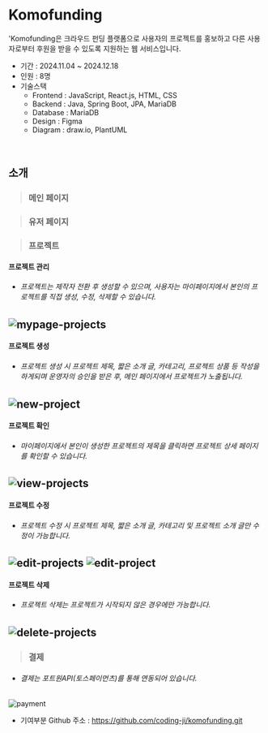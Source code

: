 # Komofunding
'Komofunding은 크라우드 펀딩 플랫폼으로 사용자의 프로젝트를 홍보하고 다른 사용자로부터 후원을 받을 수 있도록 지원하는 웹 서비스입니다. 
* 기간 : 2024.11.04 ~ 2024.12.18
* 인원 : 8명
* 기술스택
  - Frontend : JavaScript, React.js, HTML, CSS
  - Backend : Java, Spring Boot, JPA, MariaDB
  - Database : MariaDB
  - Design : Figma
  - Diagram : draw.io, PlantUML
<br>

## 소개

>### 메인 페이지

>### 유저 페이지

>### 프로젝트
#### 프로젝트 관리
- ###### 프로젝트는 제작자 전환 후 생성할 수 있으며, 사용자는 마이페이지에서 본인의 프로젝트를 직접 생성, 수정, 삭제할 수 있습니다.
![mypage-projects](https://github.com/user-attachments/assets/d7b593e7-163d-4eab-97ec-139711e920b6)
---
#### 프로젝트 생성
- ###### 프로젝트 생성 시 프로젝트 제목, 짧은 소개 글, 카테고리, 프로젝트 상품 등 작성을 하게되며 운영자의 승인을 받은 후, 메인 페이지에서 프로젝트가 노출됩니다.
![new-project](https://github.com/user-attachments/assets/9c668ba9-638f-4e3b-8ab8-672d989e891f)
---
#### 프로젝트 확인
- ###### 마이페이지에서 본인이 생성한 프로젝트의 제목을 클릭하면 프로젝트 상세 페이지를 확인할 수 있습니다.
![view-projects](https://github.com/user-attachments/assets/32ff80ee-97cf-4f20-abfe-c344c6d5fe3f)
---
#### 프로젝트 수정
- ###### 프로젝트 수정 시 프로젝트 제목, 짧은 소개 글, 카테고리 및 프로젝트 소개 글만 수정이 가능합니다. 
![edit-projects](https://github.com/user-attachments/assets/9b18c681-3bd0-499a-bfcc-a9ee105ae02a)
![edit-project](https://github.com/user-attachments/assets/f66b80d4-a798-44bc-a1f6-f4510ca0c67e)
---
#### 프로젝트 삭제
- ###### 프로젝트 삭제는 프로젝트가 시작되지 않은 경우에만 가능합니다.
![delete-projects](https://github.com/user-attachments/assets/ef2c935a-e2b4-433d-acfa-a5e2de36b838)  
---
>### 결제
- ###### 결제는 포트원API(토스페이먼츠)를 통해 연동되어 있습니다.
![payment](https://github.com/user-attachments/assets/22a8054b-8337-4911-bb26-23ed2b9b7c26)



* 기여부분
Github 주소 : https://github.com/coding-ji/komofunding.git

